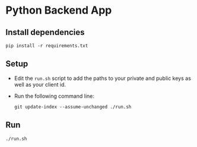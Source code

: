 # Python Backend App

## Install dependencies

```
pip install -r requirements.txt
```

## Setup

- Edit the `run.sh` script to add the paths to your private and public keys as well as your client id.
- Run the following command line:

  ```
  git update-index --assume-unchanged ./run.sh
  ```

## Run

```
./run.sh
```
